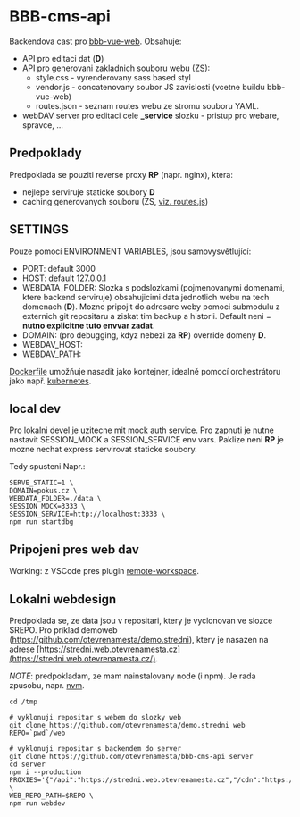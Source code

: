 # BBB-cms-api

Backendova cast pro [bbb-vue-web](https://github.com/otevrenamesta/bbb-vue-web).
Obsahuje:
- API pro editaci dat (__D__) 
- API pro generovani zakladnich souboru webu (ZS):
  - style.css - vyrenderovany sass based styl
  - vendor.js - concatenovany soubor JS zavislosti (vcetne buildu bbb-vue-web)
  - routes.json - seznam routes webu ze stromu souboru YAML.
- webDAV server pro editaci cele **_service** slozku - pristup pro webare, spravce, ...

## Predpoklady

Predpoklada se pouziti reverse proxy __RP__ (napr. nginx), ktera:
- nejlepe serviruje staticke soubory __D__
- caching generovanych souboru (ZS, [viz. routes.js](./routes.js))

## SETTINGS

Pouze pomocí ENVIRONMENT VARIABLES, jsou samovysvětlující:
- PORT: default 3000
- HOST: default 127.0.0.1
- WEBDATA_FOLDER: Slozka s podslozkami (pojmenovanymi domenami, ktere backend serviruje) 
obsahujicimi data jednotlich webu na tech domenach (__D__).
Mozno pripojit do adresare weby pomoci submodulu z externich git repositaru 
a ziskat tim backup a historii.
Default neni = __nutno explicitne tuto envvar zadat__. 
- DOMAIN: (pro debugging, kdyz nebezi za __RP__) override domeny __D__.
- WEBDAV_HOST: 
- WEBDAV_PATH:

[Dockerfile](Dockerfile) umožňuje nasadit jako kontejner,
idealně pomocí orchestrátoru jako např. [kubernetes](https://kubernetes.io/).

## local dev

Pro lokalni devel je uzitecne mit mock auth service.
Pro zapnuti je nutne nastavit SESSION_MOCK a SESSION_SERVICE env vars.
Paklize neni __RP__ je mozne nechat express servirovat staticke soubory.

Tedy spusteni Napr.:
```
SERVE_STATIC=1 \
DOMAIN=pokus.cz \
WEBDATA_FOLDER=./data \
SESSION_MOCK=3333 \
SESSION_SERVICE=http://localhost:3333 \
npm run startdbg
```

## Pripojeni pres web dav

Working: z VSCode pres plugin [remote-workspace](https://marketplace.visualstudio.com/items?itemName=liveecommerce.vscode-remote-workspace).

## Lokalni webdesign

Predpoklada se, ze data jsou v repositari, ktery je vyclonovan ve slozce $REPO.
Pro priklad demoweb (https://github.com/otevrenamesta/demo.stredni),
ktery je nasazen na adrese [https://stredni.web.otevrenamesta.cz](https://stredni.web.otevrenamesta.cz/).

_NOTE_: predpokladam, ze mam nainstalovany node (i npm).
Je rada zpusobu, napr. [nvm](https://github.com/nvm-sh/nvm).

```
cd /tmp

# vyklonuji repositar s webem do slozky web
git clone https://github.com/otevrenamesta/demo.stredni web
REPO=`pwd`/web

# vyklonuji repositar s backendem do server
git clone https://github.com/otevrenamesta/bbb-cms-api server
cd server
npm i --production
PROXIES='{"/api":"https://stredni.web.otevrenamesta.cz","/cdn":"https://stredni.web.otevrenamesta.cz/"}' \
WEB_REPO_PATH=$REPO \
npm run webdev
```